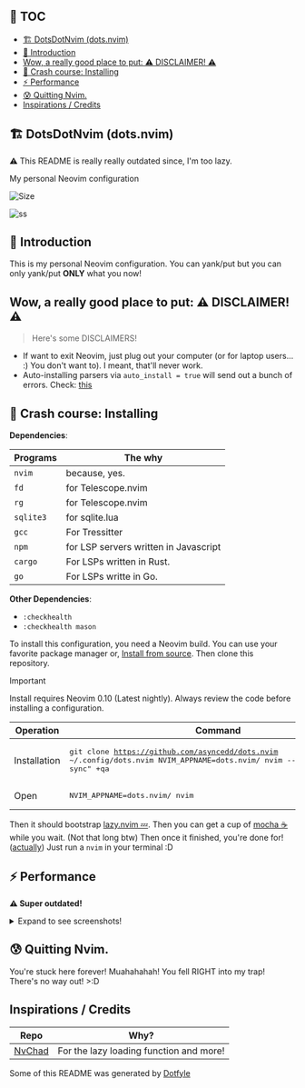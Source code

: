 ## 📜 TOC

- [🏗️ DotsDotNvim (dots.nvim)](#%EF%B8%8F-dotsdotnvim-dotsnvim)
- [👋 Introduction](#-introduction)
- [Wow, a really good place to put: ⚠️ DISCLAIMER! ⚠️](#wow-a-really-good-place-to-put-️-disclaimer-️)
- [🤨 Crash course: Installing](#-crash-course-installing)
- [⚡ Performance](#-performance)
- [😰 Quitting Nvim.](#-quitting-nvim)
- [Inspirations / Credits](#inspirations--credits)
<!--toc:end-->

## 🏗️ DotsDotNvim (dots.nvim)

:warning: This README is really really outdated since, I'm too lazy.

My personal Neovim configuration

![Size](https://img.shields.io/github/repo-size/asyncedd/dots.nvim?color=%23DDB6F2&label=SIZE&logo=codesandbox&style=for-the-badge&logoColor=D9E0EE&labelColor=302D41)

<!-- ![ss](https://i.imgur.com/5pSbIS4.png) -->

![ss](https://files.catbox.moe/p0pogb.png)

## 👋 Introduction

This is my personal Neovim configuration.
You can yank/put but you can only yank/put **ONLY** what you now!

## Wow, a really good place to put: ⚠️ DISCLAIMER! ⚠️

> Here's some DISCLAIMERS!

- If want to exit Neovim, just plug out your computer (or for laptop users...
  :) You don't want to). I meant, that'll never work.
- Auto-installing parsers via `auto_install = true` will send out a bunch of errors. Check: [this](https://github.com/nvim-treesitter/nvim-treesitter/issues/4250)

## 🤨 Crash course: Installing

**Dependencies**:

| Programs  | The why                               |
| --------- | ------------------------------------- |
| `nvim`    | because, yes.                         |
| `fd`      | for Telescope.nvim                    |
| `rg`      | for Telescope.nvim                    |
| `sqlite3` | for sqlite.lua                        |
| `gcc`     | For Tressitter                        |
| `npm`     | for LSP servers written in Javascript |
| `cargo`   | For LSPs written in Rust.             |
| `go`      | For LSPs writte in Go.                |

**Other Dependencies**:

- `:checkhealth`
- `:checkhealth mason`

To install this configuration, you need a Neovim build. You can use your
favorite package manager or,
[Install from source](https://dev.to/asyncedd/building-neovim-from-source-1794).
Then clone this repository.

> [!IMPORTANT]  
> Install requires Neovim 0.10 (Latest nightly). Always review the code before installing a configuration.

| Operation    | Command                                                                                                                                            |
| ------------ | -------------------------------------------------------------------------------------------------------------------------------------------------- |
| Installation | <pre lang="sh">git clone https://github.com/asyncedd/dots.nvim ~/.config/dots.nvim NVIM_APPNAME=dots.nvim/ nvim --headless +"Lazy! sync" +qa</pre> |
| Open         | <pre lang="sh">NVIM_APPNAME=dots.nvim/ nvim</pre>                                                                                                  |

Then it should bootstrap [lazy.nvim 💤](https://github.com/folke/lazy.nvim).
Then you can get a cup of [mocha ☕](https://github.com/catppuccin/nvim) while
you wait. (Not that long btw) Then once it finished, you're done for! ([actually](https://github.com/asyncedd/dots.nvim#-quitting-nvim))
Just run a `nvim` in your terminal :D

## ⚡ Performance

**⚠️ Super outdated!**

<details>
<summary>Expand to see screenshots!</summary>

| Context                           | Screenshot                                              |
| --------------------------------- | ------------------------------------------------------- |
| No arguments (`nvim`)             | ![blank buffer](https://files.catbox.moe/ckipl3.png)    |
| With Arguments (`nvim some.file`) | ![a normal buffer](https://files.catbox.moe/rlchtc.png) |

</details>

## 😰 Quitting Nvim.

You're stuck here forever! Muahahahah! You fell RIGHT into my trap! There's no
way out! >:D

## Inspirations / Credits

| Repo                                       | Why?                                    |
| ------------------------------------------ | --------------------------------------- |
| [NvChad](https://github.com/nvchad/nvchad) | For the lazy loading function and more! |

Some of this README was generated by [Dotfyle](https://dotfyle.com)
